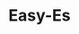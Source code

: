 ---
title: "Easy-Es"
description: "更易用的ES搜索引擎框架,为简化开发而生"
subDesc: "更易用的ES搜索引擎框架,为简化开发而生"
feature1Img: ""
feature1Title: ""
feature1Desc: ""
feature2Img: ""
feature2Title: ""
feature2Desc: ""
feature3Img: ""
feature3Title: ""
feature3Desc: ""
feature4Img: ""
feature4Title: ""
feature4Desc: ""
feature5Img: ""
feature5Title: ""
feature5Desc: ""
feature6Img: ""
feature6Title: ""
feature6Desc: ""
startUp: "开始"
link: "https://easy-es.cn"
github: "https://github.com/dromara/easy-es"
gitee: "https://gitee.com/dromara/easy-es"
level: "tool"
weight: 10
icon: "/img/logo/easyEs.png"
showIntroduce: false
showFeature: false
---